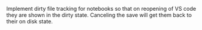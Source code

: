 Implement dirty file tracking for notebooks so that on reopening of VS code they are shown in the dirty state.
Canceling the save will get them back to their on disk state.
